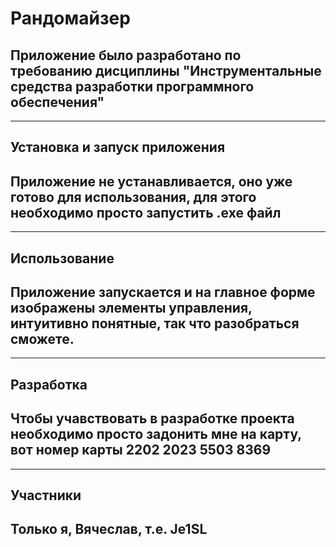 # Рандомайзер
## Приложение было разработано по требованию дисциплины "Инструментальные средства разработки программного обеспечения"
___
## Установка и запуск приложения
## Приложение не устанавливается, оно уже готово для использования, для этого необходимо просто запустить .exe файл
___
## Использование
## Приложение запускается и на главное форме изображены элементы управления, интуитивно понятные, так что разобраться сможете.
___
## Разработка
## Чтобы учавствовать в разработке проекта необходимо просто задонить мне на карту, вот номер карты 2202 2023 5503 8369
___
## Участники
## Только я, Вячеслав, т.е. Je1SL
